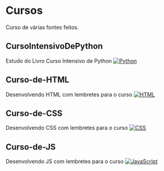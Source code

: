 # Cursos
Curso de várias fontes feitos.

## CursoIntensivoDePython
Estudo do Livro Curso Intensivo de Python
[![Python](https://skillicons.dev/icons?i=py)](https://github.com/GledsonVC/Cursos/tree/main/CursoIntensivoDePython)


## Curso-de-HTML
Desenvolvendo HTML com lembretes para o curso
[![HTML](https://skillicons.dev/icons?i=html)](https://github.com/GledsonVC/Cursos/tree/main/Curso-de-HTML)


## Curso-de-CSS
Desenvolvendo CSS com lembretes para o curso
[![CSS](https://skillicons.dev/icons?i=css)](https://github.com/GledsonVC/Cursos/tree/main/Curso-de-CSS)


## Curso-de-JS
Desenvolvendo JS com lembretes para o curso
[![JavaScript](https://skillicons.dev/icons?i=js)](https://github.com/GledsonVC/Cursos/tree/main/Curso-de-JS)

